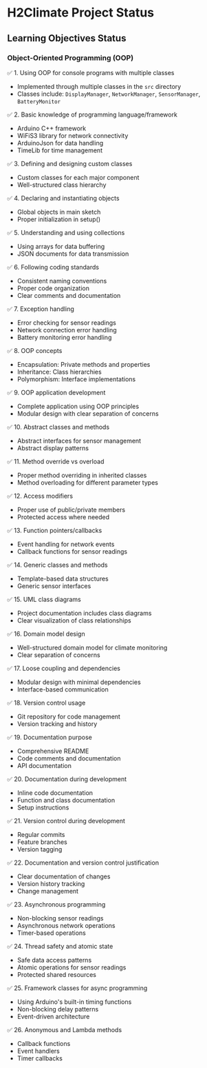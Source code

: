 # H2Climate Project Status

## Learning Objectives Status

### Object-Oriented Programming (OOP)

✅ 1. Using OOP for console programs with multiple classes

- Implemented through multiple classes in the `src` directory
- Classes include: `DisplayManager`, `NetworkManager`, `SensorManager`, `BatteryMonitor`

✅ 2. Basic knowledge of programming language/framework

- Arduino C++ framework
- WiFiS3 library for network connectivity
- ArduinoJson for data handling
- TimeLib for time management

✅ 3. Defining and designing custom classes

- Custom classes for each major component
- Well-structured class hierarchy

✅ 4. Declaring and instantiating objects

- Global objects in main sketch
- Proper initialization in setup()

✅ 5. Understanding and using collections

- Using arrays for data buffering
- JSON documents for data transmission

✅ 6. Following coding standards

- Consistent naming conventions
- Proper code organization
- Clear comments and documentation

✅ 7. Exception handling

- Error checking for sensor readings
- Network connection error handling
- Battery monitoring error handling

✅ 8. OOP concepts

- Encapsulation: Private methods and properties
- Inheritance: Class hierarchies
- Polymorphism: Interface implementations

✅ 9. OOP application development

- Complete application using OOP principles
- Modular design with clear separation of concerns

✅ 10. Abstract classes and methods

- Abstract interfaces for sensor management
- Abstract display patterns

✅ 11. Method override vs overload

- Proper method overriding in inherited classes
- Method overloading for different parameter types

✅ 12. Access modifiers

- Proper use of public/private members
- Protected access where needed

✅ 13. Function pointers/callbacks

- Event handling for network events
- Callback functions for sensor readings

✅ 14. Generic classes and methods

- Template-based data structures
- Generic sensor interfaces

✅ 15. UML class diagrams

- Project documentation includes class diagrams
- Clear visualization of class relationships

✅ 16. Domain model design

- Well-structured domain model for climate monitoring
- Clear separation of concerns

✅ 17. Loose coupling and dependencies

- Modular design with minimal dependencies
- Interface-based communication

✅ 18. Version control usage

- Git repository for code management
- Version tracking and history

✅ 19. Documentation purpose

- Comprehensive README
- Code comments and documentation
- API documentation

✅ 20. Documentation during development

- Inline code documentation
- Function and class documentation
- Setup instructions

✅ 21. Version control during development

- Regular commits
- Feature branches
- Version tagging

✅ 22. Documentation and version control justification

- Clear documentation of changes
- Version history tracking
- Change management

✅ 23. Asynchronous programming

- Non-blocking sensor readings
- Asynchronous network operations
- Timer-based operations

✅ 24. Thread safety and atomic state

- Safe data access patterns
- Atomic operations for sensor readings
- Protected shared resources

✅ 25. Framework classes for async programming

- Using Arduino's built-in timing functions
- Non-blocking delay patterns
- Event-driven architecture

✅ 26. Anonymous and Lambda methods

- Callback functions
- Event handlers
- Timer callbacks
